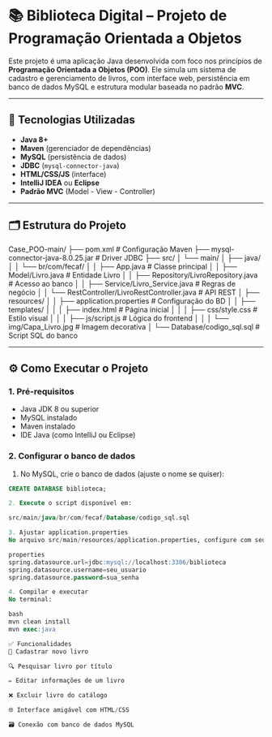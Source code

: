 # 📚 Biblioteca Digital – Projeto de Programação Orientada a Objetos

Este projeto é uma aplicação Java desenvolvida com foco nos princípios de **Programação Orientada a Objetos (POO)**. Ele simula um sistema de cadastro e gerenciamento de livros, com interface web, persistência em banco de dados MySQL e estrutura modular baseada no padrão **MVC**.

---

## 🚀 Tecnologias Utilizadas

- **Java 8+**
- **Maven** (gerenciador de dependências)
- **MySQL** (persistência de dados)
- **JDBC** (`mysql-connector-java`)
- **HTML/CSS/JS** (interface)
- **IntelliJ IDEA** ou **Eclipse**
- **Padrão MVC** (Model - View - Controller)

---

## 🗂 Estrutura do Projeto

Case_POO-main/
├── pom.xml # Configuração Maven
├── mysql-connector-java-8.0.25.jar # Driver JDBC
├── src/
│ └── main/
│ ├── java/
│ │ └── br/com/fecaf/
│ │ ├── App.java # Classe principal
│ │ ├── Model/Livro.java # Entidade Livro
│ │ ├── Repository/LivroRepository.java # Acesso ao banco
│ │ ├── Service/Livro_Service.java # Regras de negócio
│ │ └── RestController/LivroRestController.java # API REST
│ ├── resources/
│ │ ├── application.properties # Configuração do BD
│ │ ├── templates/
│ │ │ ├── index.html # Página inicial
│ │ │ ├── css/style.css # Estilo visual
│ │ │ ├── js/script.js # Lógica do frontend
│ │ │ └── img/Capa_Livro.jpg # Imagem decorativa
│ └── Database/codigo_sql.sql # Script SQL do banco


---

## ⚙️ Como Executar o Projeto

### 1. Pré-requisitos

- Java JDK 8 ou superior
- MySQL instalado
- Maven instalado
- IDE Java (como IntelliJ ou Eclipse)

### 2. Configurar o banco de dados

1. No MySQL, crie o banco de dados (ajuste o nome se quiser):
```sql
CREATE DATABASE biblioteca;

2. Execute o script disponível em:

src/main/java/br/com/fecaf/Database/codigo_sql.sql

3. Ajustar application.properties
No arquivo src/main/resources/application.properties, configure com seu usuário e senha do MySQL:

properties
spring.datasource.url=jdbc:mysql://localhost:3306/biblioteca
spring.datasource.username=seu_usuario
spring.datasource.password=sua_senha

4. Compilar e executar
No terminal:

bash
mvn clean install
mvn exec:java

✅ Funcionalidades
📖 Cadastrar novo livro

🔍 Pesquisar livro por título

✏️ Editar informações de um livro

❌ Excluir livro do catálogo

🌐 Interface amigável com HTML/CSS

🗃️ Conexão com banco de dados MySQL
